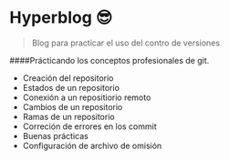 # Hyperblog 😎
> Blog para practicar el uso del contro de versiones

####Prácticando los conceptos profesionales de git.

- Creación del repositorio
- Estados de un repositorio
- Conexión a un repositiorio remoto
- Cambios de un repositorio
- Ramas de un repositorio
- Correción de errores en los commit
- Buenas prácticas
- Configuración de archivo de omisión